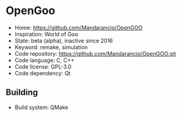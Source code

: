 # OpenGoo

- Home: https://github.com/Mandarancio/OpenGOO
- Inspiration: World of Goo
- State: beta (alpha), inactive since 2016
- Keyword: remake, simulation
- Code repository: https://github.com/Mandarancio/OpenGOO.git
- Code language: C, C++
- Code license: GPL-3.0
- Code dependency: Qt

## Building

- Build system: QMake
